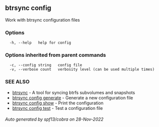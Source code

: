 ## btrsync config

Work with btrsync configuration files

### Options

```
  -h, --help   help for config
```

### Options inherited from parent commands

```
  -c, --config string   config file
  -v, --verbose count   verbosity level (can be used multiple times)
```

### SEE ALSO

* [btrsync](btrsync.md)	 - A tool for syncing btrfs subvolumes and snapshots
* [btrsync config generate](btrsync_config_generate.md)	 - Generate a new configuration file
* [btrsync config show](btrsync_config_show.md)	 - Print the configuration
* [btrsync config test](btrsync_config_test.md)	 - Test a configuration file

###### Auto generated by spf13/cobra on 28-Nov-2022
